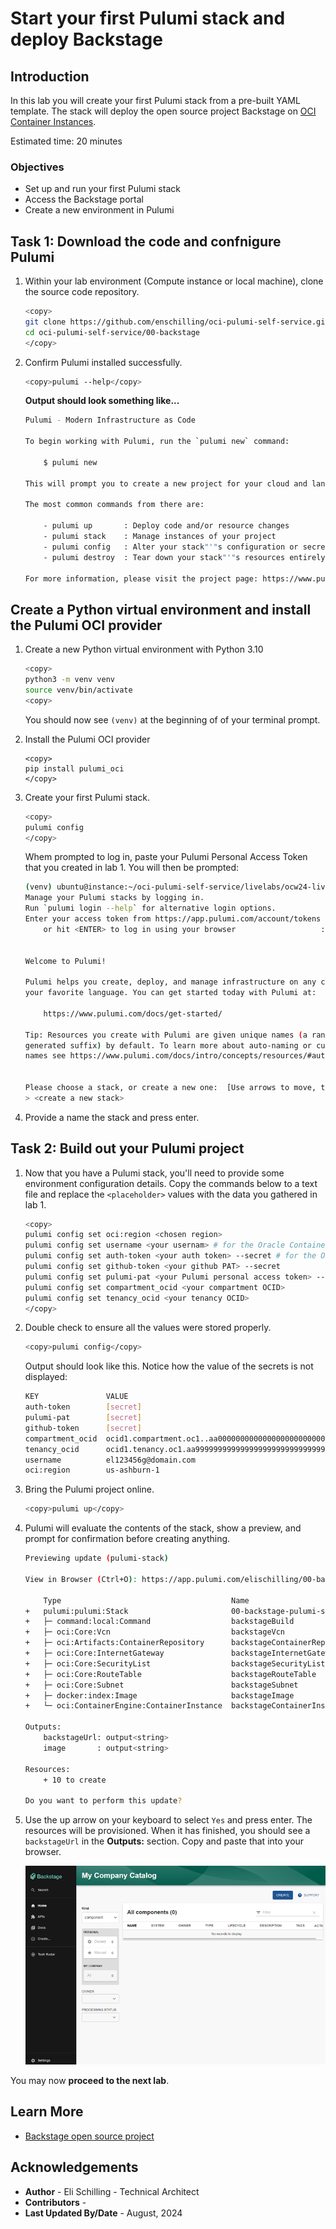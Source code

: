 # Start your first Pulumi stack and deploy Backstage

## Introduction

In this lab you will create your first Pulumi stack from a pre-built YAML template. The stack will deploy the open source project Backstage on [OCI Container Instances](https://www.oracle.com/cloud/cloud-native/container-instances/).

Estimated time: 20 minutes

### Objectives

* Set up and run your first Pulumi stack
* Access the Backstage portal
* Create a new environment in Pulumi

## Task 1: Download the code and confnigure Pulumi

1. Within your lab environment (Compute instance or local machine), clone the source code repository.

    ```bash
    <copy>
    git clone https://github.com/enschilling/oci-pulumi-self-service.git
    cd oci-pulumi-self-service/00-backstage
    </copy>
    ```

2. Confirm Pulumi installed successfully.

    ```bash
    <copy>pulumi --help</copy>
    ```

    **Output should look something like...**

    ```bash
    Pulumi - Modern Infrastructure as Code

    To begin working with Pulumi, run the `pulumi new` command:

        $ pulumi new

    This will prompt you to create a new project for your cloud and language of choice.

    The most common commands from there are:

        - pulumi up       : Deploy code and/or resource changes
        - pulumi stack    : Manage instances of your project
        - pulumi config   : Alter your stack"'"s configuration or secrets
        - pulumi destroy  : Tear down your stack"'"s resources entirely

    For more information, please visit the project page: https://www.pulumi.com/docs/
    ```

## Create a Python virtual environment and install the Pulumi OCI provider

1. Create a new Python virtual environment with Python 3.10

    ```bash
    <copy>
    python3 -m venv venv
    source venv/bin/activate
    <copy>
    ```

    You should now see `(venv)` at the beginning of of your terminal prompt.

2. Install the Pulumi OCI provider

    ```
    <copy>
    pip install pulumi_oci
    </copy>
    ```

3. Create your first Pulumi stack.

    ```bash
    <copy>
    pulumi config
    </copy>
    ```

    Whem prompted to log in, paste your Pulumi Personal Access Token that you created in lab 1. You will then be prompted:

    ```bash
    (venv) ubuntu@instance:~/oci-pulumi-self-service/livelabs/ocw24-livelabs/99-resources/00-backstage$ pulumi config
    Manage your Pulumi stacks by logging in.
    Run `pulumi login --help` for alternative login options.
    Enter your access token from https://app.pulumi.com/account/tokens
        or hit <ENTER> to log in using your browser                   : *********************************


    Welcome to Pulumi!

    Pulumi helps you create, deploy, and manage infrastructure on any cloud using
    your favorite language. You can get started today with Pulumi at:

        https://www.pulumi.com/docs/get-started/

    Tip: Resources you create with Pulumi are given unique names (a randomly
    generated suffix) by default. To learn more about auto-naming or customizing resource
    names see https://www.pulumi.com/docs/intro/concepts/resources/#autonaming.


    Please choose a stack, or create a new one:  [Use arrows to move, type to filter]
    > <create a new stack>
    ```

4. Provide a name the stack and press enter.

## Task 2: Build out your Pulumi project

1. Now that you have a Pulumi stack, you'll need to provide some environment configuration details. Copy the commands below to a text file and replace the `<placeholder>` values with the data you gathered in lab 1.

    ```bash
    <copy>
    pulumi config set oci:region <chosen region>
    pulumi config set username <your usernam> # for the Oracle Container Registry
    pulumi config set auth-token <your auth token> --secret # for the Oracle Container Registry
    pulumi config set github-token <your github PAT> --secret 
    pulumi config set pulumi-pat <your Pulumi personal access token> --secret
    pulumi config set compartment_ocid <your compartment OCID>
    pulumi config set tenancy_ocid <your tenancy OCID>
    </copy>
    ```

2. Double check to ensure all the values were stored properly.

    ```bash
    <copy>pulumi config</copy>
    ```

    Output should look like this. Notice how the value of the secrets is not displayed:

    ```bash
    KEY               VALUE
    auth-token        [secret]
    pulumi-pat        [secret]
    github-token      [secret]
    compartment_ocid  ocid1.compartment.oc1..aa00000000000000000000000000000000000000000000006a
    tenancy_ocid      ocid1.tenancy.oc1.aa999999999999999999999999999999999999999999999b
    username          el123456g@domain.com
    oci:region        us-ashburn-1
    ```

3. Bring the Pulumi project online.

    ```bash
    <copy>pulumi up</copy>
    ```

4. Pulumi will evaluate the contents of the stack, show a preview, and prompt for confirmation before creating anything.

    ```bash
    Previewing update (pulumi-stack)

    View in Browser (Ctrl+O): https://app.pulumi.com/elischilling/00-backstage/pulumi-stack/previews/fd611c60-57a0-4ae8-a157-faddc811a8e7

        Type                                      Name                          Plan
    +   pulumi:pulumi:Stack                       00-backstage-pulumi-stack     create
    +   ├─ command:local:Command                  backstageBuild                create
    +   ├─ oci:Core:Vcn                           backstageVcn                  create
    +   ├─ oci:Artifacts:ContainerRepository      backstageContainerRepository  create
    +   ├─ oci:Core:InternetGateway               backstageInternetGateway      create
    +   ├─ oci:Core:SecurityList                  backstageSecurityList         create
    +   ├─ oci:Core:RouteTable                    backstageRouteTable           create
    +   ├─ oci:Core:Subnet                        backstageSubnet               create
    +   ├─ docker:index:Image                     backstageImage                create
    +   └─ oci:ContainerEngine:ContainerInstance  backstageContainerInstance    create

    Outputs:
        backstageUrl: output<string>
        image       : output<string>

    Resources:
        + 10 to create

    Do you want to perform this update? 
    ```

5. Use the up arrow on your keyboard to select `Yes` and press enter. The resources will be provisioned. When it has finished, you should see a `backstageUrl` in the **Outputs:** section. Copy and paste that into your browser.

    ![View the Backstage dashboard](images/backstage-dashboard.png)

You may now **proceed to the next lab**.

## Learn More

* [Backstage open source project](https://backstage.io/)


## Acknowledgements

* **Author** - Eli Schilling - Technical Architect
* **Contributors** -
* **Last Updated By/Date** - August, 2024